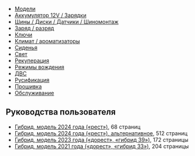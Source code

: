 * [Модели](models.md)
* [Аккумулятор 12V / Зарядки](12v.md)
* [Шины / Диски / Датчики / Шиномонтаж](tyres.md)
* [Заряд / разряд](charge.md)
* [Ключи](keys.md)
* [Климат / ароматизаторы](climate.md)
* [Сиденья](seats.md)
* [Свет](light.md)
* [Рекуперация](recuperation.md)
* [Режимы вождения](drive.md)
* [ДВС](fuel.md)
* [Русификация](russian.md)
* [Прошивка](firmware.md)
* [Обслуживание](maintenance.md)

## Руководства пользователя
  * [Гибрид, модель 2024 года («рест»)](../voyahchat-docs/voyah-free-evr-2024-user-manual-rus.pdf "Руководство пользователя, гибрид, модель 2024 года («рест»)"), 68 страниц
  * [Гибрид, модель 2024 года («рест»), альтернативное](../voyahchat-docs/voyah-free-evr-2024-user-manual-rus-alt.pdf "Руководство пользователя, гибрид, модель 2024 года («рест»), альтернативное"), 512 страниц
  * [Гибрид, модель 2023 года («дорест», «гибрид 39»)](../voyahchat-docs/voyah-free-evr-2023-user-manual-rus.pdf "Руководство пользователя, гибрид, модель 2023 года («дорест», «гибрид 39»)"), 172 страницы
  * [Гибрид, модель 2021 года («дорест», «гибрид 33»)](../voyahchat-docs/voyah-free-evr-2021-user-manual-rus.pdf "Руководство пользователя, гибрид, модель 2021 года («дорест», «гибрид 33»)"), 204 страницы


